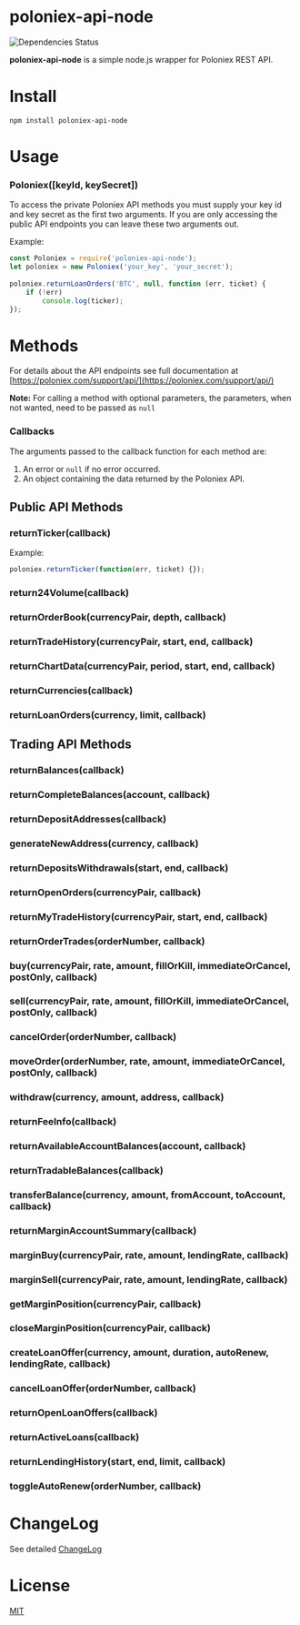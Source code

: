 poloniex-api-node
=======
![Dependencies Status](https://david-dm.org/dutu/poloniex-api-node.svg)


**poloniex-api-node** is a simple node.js wrapper for Poloniex REST API.

# Install

    npm install poloniex-api-node

# Usage

### Poloniex([keyId, keySecret])

To access the private Poloniex API methods you must supply your key id and key secret as the first two arguments. If you are only accessing the public API endpoints you can leave these two arguments out.

Example:

```js
const Poloniex = require('poloniex-api-node');
let poloniex = new Poloniex('your_key', 'your_secret');
	
poloniex.returnLoanOrders('BTC', null, function (err, ticket) {
    if (!err)
	    console.log(ticker);
});
```




# Methods

For details about the API endpoints see full documentation at [https://poloniex.com/support/api/](https://poloniex.com/support/api/)

**Note:** For calling a method with optional parameters, the parameters, when not wanted, need to be passed as `null`  


### Callbacks

The arguments passed to the callback function for each method are:
1. An error or `null` if no error occurred.
2. An object containing the data returned by the Poloniex API.


## Public API Methods


### returnTicker(callback)

Example:

```js
poloniex.returnTicker(function(err, ticket) {});
```


### return24Volume(callback)

### returnOrderBook(currencyPair, depth, callback)

### returnTradeHistory(currencyPair, start, end, callback)

### returnChartData(currencyPair, period, start, end, callback)

### returnCurrencies(callback)

### returnLoanOrders(currency, limit, callback)


## Trading API Methods

### returnBalances(callback)

### returnCompleteBalances(account, callback)

### returnDepositAddresses(callback)

### generateNewAddress(currency, callback)

### returnDepositsWithdrawals(start, end, callback)

### returnOpenOrders(currencyPair, callback)

### returnMyTradeHistory(currencyPair, start, end, callback)

### returnOrderTrades(orderNumber, callback)

### buy(currencyPair, rate, amount, fillOrKill, immediateOrCancel, postOnly, callback)

### sell(currencyPair, rate, amount, fillOrKill, immediateOrCancel, postOnly, callback)

### cancelOrder(orderNumber, callback)

### moveOrder(orderNumber, rate, amount, immediateOrCancel, postOnly, callback)

### withdraw(currency, amount, address, callback)

### returnFeeInfo(callback)

### returnAvailableAccountBalances(account, callback)

### returnTradableBalances(callback)

### transferBalance(currency, amount, fromAccount, toAccount, callback)

### returnMarginAccountSummary(callback)

### marginBuy(currencyPair, rate, amount, lendingRate, callback)

### marginSell(currencyPair, rate, amount, lendingRate, callback)

### getMarginPosition(currencyPair, callback)

### closeMarginPosition(currencyPair, callback)

### createLoanOffer(currency, amount, duration, autoRenew, lendingRate, callback)

### cancelLoanOffer(orderNumber, callback)

### returnOpenLoanOffers(callback)

### returnActiveLoans(callback)

### returnLendingHistory(start, end, limit, callback)

### toggleAutoRenew(orderNumber, callback)


# ChangeLog

See detailed [ChangeLog](CHANGELOG.md)

# License

[MIT](LICENSE)